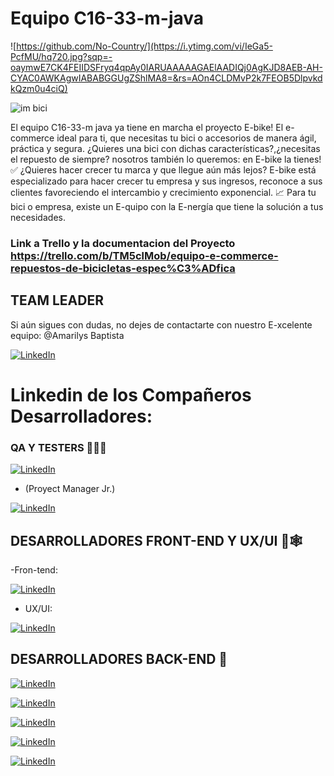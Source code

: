 
# Equipo C16-33-m-java


![https://github.com/No-Country/](https://i.ytimg.com/vi/IeGa5-PcfMU/hq720.jpg?sqp=-oaymwE7CK4FEIIDSFryq4qpAy0IARUAAAAAGAElAADIQj0AgKJD8AEB-AH-CYAC0AWKAgwIABABGGUgZShlMA8=&rs=AOn4CLDMvP2k7FEOB5DlpvkdkQzm0u4ciQ)

![im bici](https://github.com/No-Country/c16-33-m-java/assets/159567884/d11c1263-db5e-4389-bc43-f98bdf5f4765)

El equipo C16-33-m java ya tiene en marcha el proyecto E-bike! 
El e-commerce ideal para ti, que necesitas tu bici o accesorios de manera ágil, práctica y segura. ¿Quieres una bici con dichas características?,¿necesitas el repuesto de siempre? nosotros también lo queremos: en E-bike la tienes! :white_check_mark:
¿Quieres hacer crecer tu marca y que llegue aún más lejos? E-bike está especializado para hacer crecer tu empresa y sus ingresos, reconoce a sus clientes favoreciendo el intercambio y crecimiento exponencial. :chart_with_upwards_trend:
Para tu bici o empresa, existe un E-quipo con la E-nergía que tiene la solución a tus necesidades.


### Link a  Trello y la documentacion del Proyecto https://trello.com/b/TM5clMob/equipo-e-commerce-repuestos-de-bicicletas-espec%C3%ADfica


## TEAM LEADER
Si aún sigues con dudas, no dejes de contactarte con nuestro E-xcelente equipo:
@Amarilys Baptista

 [![LinkedIn](https://img.shields.io/badge/LinkedIn-Amarilys_Baptista-0077B5?style=for-the-badge&logo=linkedin&logoColor=white&labelColor=101010)](https://www.linkedin.com/in/ve-amarilys-baptista/)


# Linkedin de los Compañeros Desarrolladores:
### QA Y TESTERS 🧪✅🏁
[![LinkedIn](https://img.shields.io/badge/LinkedIn-Zulay_Peraza-0077B5?style=for-the-badge&logo=linkedin&logoColor=white&labelColor=101010)](https://www.linkedin.com/in/zulayperaza/)

-   (Proyect Manager Jr.)

[![LinkedIn](https://img.shields.io/badge/LinkedIn-Sabrina_Cecilia_Garcia-0077B5?style=for-the-badge&logo=linkedin&logoColor=white&labelColor=101010)](https://www.linkedin.com/in/sabrina-cecilia-garcia-28a61b23/)

## DESARROLLADORES FRONT-END Y UX/UI 🍭🕸️


-Fron-tend:

[![LinkedIn](https://img.shields.io/badge/LinkedIn-Maria_Milagros_Robles-0077B5?style=for-the-badge&logo=linkedin&logoColor=white&labelColor=101010)](https://www.linkedin.com/in/roblesmar/)

- UX/UI:

[![LinkedIn](https://img.shields.io/badge/LinkedIn-Martin_Covella-0077B5?style=for-the-badge&logo=linkedin&logoColor=white&labelColor=101010)](https://www.linkedin.com/in/martin-covella/)

## DESARROLLADORES BACK-END 🍵


[![LinkedIn](https://img.shields.io/badge/LinkedIn-Lucia_Romano-0077B5?style=for-the-badge&logo=linkedin&logoColor=white&labelColor=101010)](https://www.linkedin.com/in/luciarmn/)

[![LinkedIn](https://img.shields.io/badge/LinkedIn-Axel_Garrido-0077B5?style=for-the-badge&logo=linkedin&logoColor=white&labelColor=101010)](https://www.linkedin.com/in/axelgarrido/)

[![LinkedIn](https://img.shields.io/badge/LinkedIn-Gian_Carlos_Paucar_Cortez-0077B5?style=for-the-badge&logo=linkedin&logoColor=white&labelColor=101010)](https://www.linkedin.com/in/gian-pc/)

[![LinkedIn](https://img.shields.io/badge/LinkedIn-Angel_Recoder-0077B5?style=for-the-badge&logo=linkedin&logoColor=white&labelColor=101010)](https://www.linkedin.com/in/angel-recoder-5262b7193/)

[![LinkedIn](https://img.shields.io/badge/LinkedIn-Alejandro_Rey_Vera-0077B5?style=for-the-badge&logo=linkedin&logoColor=white&labelColor=101010)](https://www.linkedin.com/in/alejandro-rey-vera-64b932210?lipi=urn%3Ali%3Apage%3Ad_flagship3_profile_view_base_contact_details%3BkLZd5wDXSdONOItireNkPA%3D%3D)


